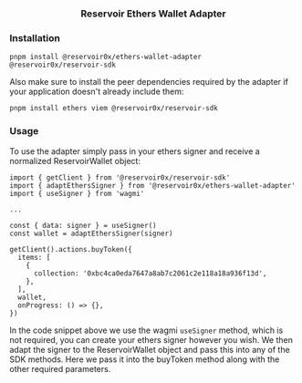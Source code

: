 <h3 align="center">Reservoir Ethers Wallet Adapter</h3>

### Installation

```
pnpm install @reservoir0x/ethers-wallet-adapter @reservoir0x/reservoir-sdk
```

Also make sure to install the peer dependencies required by the adapter if your application doesn't already include them:

```
pnpm install ethers viem @reservoir0x/reservoir-sdk
```

### Usage

To use the adapter simply pass in your ethers signer and receive a normalized ReservoirWallet object:

```
import { getClient } from '@reservoir0x/reservoir-sdk'
import { adaptEthersSigner } from '@reservoir0x/ethers-wallet-adapter'
import { useSigner } from 'wagmi'

...

const { data: signer } = useSigner()
const wallet = adaptEthersSigner(signer)

getClient().actions.buyToken({
  items: [
    {
      collection: '0xbc4ca0eda7647a8ab7c2061c2e118a18a936f13d',
    },
  ],
  wallet,
  onProgress: () => {},
})
```

In the code snippet above we use the wagmi `useSigner` method, which is not required, you can create your ethers signer however you wish. We then adapt the signer to the ReservoirWallet object and pass this into any of the SDK methods. Here we pass it into the buyToken method along with the other required parameters.
